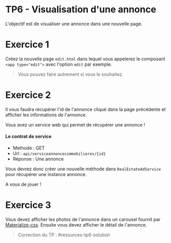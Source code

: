 # TP6 - Visualisation d'une annonce

L'objectif est de visualiser une annonce dans une nouvelle page.

# Exercice 1

Créez la nouvelle page `edit.html` dans lequel vous appelerez le composant `<app type="edit">` avec l'option `edit` par exemple.

> Vous pouvez faire autrement si vous le souhaitez.

# Exercice 2

Il vous faudra récupérer l'id de l'annonce cliqué dans la page précédente et afficher les informations 
de l'annonce.

Vous avez un service web qui permet de récupérer une annonce !

#### Le contrat de service

* Methode : GET
* Url : `api/serviceannoncesimmobilieres/{id}`
* Réponse : Une annonce

Vous devrez donc créer une nouvelle méthode dans `RealEstateAdService` pour récupérer une instance annonce.

A vous de jouer !

# Exercice 3

Vous devez afficher les photos de l'annonce dans un carousel fournit par [Materialize-css](http://materializecss.com/carousel.html).
Ensuite vous devez afficher le détail de l'annonce.

> Correction du TP : #resources-tp6-solution